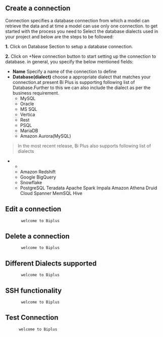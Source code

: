 ## Create  a connection 

 Connection specifies a database connection from which a model can retrieve the data and at time a model can use only one connection. to get started with the process you need to Select the database dialects used in your project and below are the steps to be followed:
 
**1.** Click on Database Section to setup a database connection.

**2.** Click on +New connection button to start setting up the connection to database. in general, you specify the below mentioned fields:
- **Name** Specify a name of the connection to define
- **Database(dialect)** choose a appropriate dialect that matches your connection.at present Bi Plus is supporting following list of Database.Further to this we can also include the dialect as per the business requirement.
  - MySQL
  - Oracle
  - MS SQL
   - Vertica
  - Rest
  - PSQL
  - MariaDB
  - Amazon Aurora(MySQL)
>In the most recent release, Bi Plus also supports following list of dialects

  - 
    - 
    - Amazon Redshift
    - Google BigQuery
    - Snowflake
    - PostgreSQL
    Teradata
Apache Spark
Impala
Amazon Athena
Druid
Cloud Spanner
MemSQL
Hive
## Edit a connection

           welcome to Biplus

## Delete a connection

           welcome to Biplus

## Different Dialects supported

           welcome to Biplus

## SSH functionality

           welcome to Biplus

## Test Connection

          welcome to Biplus
<!--stackedit_data:
eyJoaXN0b3J5IjpbLTIxMzkyMzUwMzcsMjA1MzI3NTMxNCwtMT
c1MDI4NzY1M119
-->